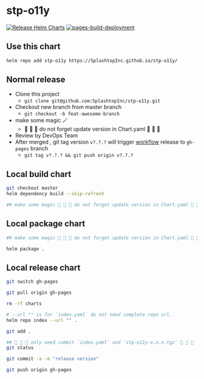 # stp-o11y
[![Release Helm Charts](https://github.com/SplashtopInc/stp-o11y/actions/workflows/release.yml/badge.svg)](https://github.com/SplashtopInc/stp-o11y/actions/workflows/release.yml)
[![pages-build-deployment](https://github.com/SplashtopInc/stp-o11y/actions/workflows/pages/pages-build-deployment/badge.svg?branch=gh-pages)](https://github.com/SplashtopInc/stp-o11y/actions/workflows/pages/pages-build-deployment)

## Use this chart
```bash
helm repo add stp-o11y https://SplashtopInc.github.io/stp-o11y/
```

## Normal release 
- Clone this project
  - `git clone git@github.com:SplashtopInc/stp-o11y.git`
- Checkout new branch from master branch 
  - `git checkout -b feat-awesome-branch`
- make some magic 🪄
  - 🚨 🚨 🚨 do not forget update version in Chart.yaml 🚨 🚨 🚨
- Review by DevOps Team
- After merged , git tag version `v?.?.?` will trigger [workflow](https://github.com/splashtopinc/stp-o11y/actions/workflows/release.yml) release to `gh-pages` branch
  - `git tag v?.?.? && git push origin v?.?.?`

## Local build chart 
```bash
git checkout master
helm dependency build --skip-refresh

## make some magic 🚨 🚨 🚨 do not forget update version in Chart.yaml 🚨 🚨 🚨

```

## Local package chart 
```bash
## make some magic 🚨 🚨 🚨 do not forget update version in Chart.yaml 🚨 🚨 🚨

helm package .
```

## Local release chart 
```bash
git switch gh-pages

git pull origin gh-pages

rm -rf charts

# --url "" is for `index.yaml` do not need complete repo url.
helm repo index --url "" .

git add .

## 🚨 🚨 🚨 only need commit `index.yaml` and `stp-o11y-x.x.x.tgz` 🚨 🚨 🚨
git status

git commit -a -m "release version"

git push origin gh-pages
```